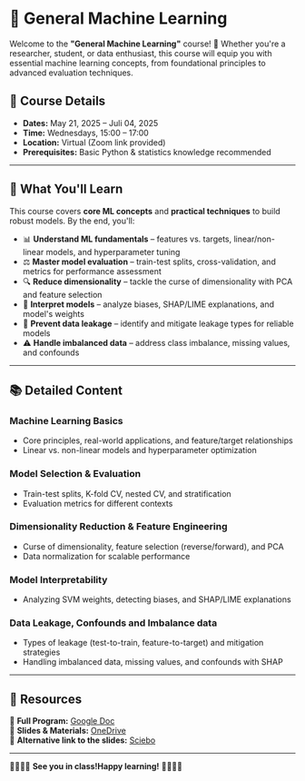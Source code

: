 # 🚀 General Machine Learning  

Welcome to the **"General Machine Learning"** course! 🎉 Whether you're a researcher, student, or data enthusiast, this course will equip you with essential machine learning concepts, from foundational principles to advanced evaluation techniques.  

## 📅 **Course Details**  
- **Dates:** May 21, 2025 – Juli 04, 2025  
- **Time:** Wednesdays, 15:00 – 17:00 
- **Location:** Virtual (Zoom link provided)  
- **Prerequisites:** Basic Python & statistics knowledge recommended  

---

## 🧠 What You'll Learn  
This course covers **core ML concepts** and **practical techniques** to build robust models. By the end, you'll:  

- 📊 **Understand ML fundamentals** – features vs. targets, linear/non-linear models, and hyperparameter tuning  
- ⚖️ **Master model evaluation** – train-test splits, cross-validation, and metrics for performance assessment  
- 🔍 **Reduce dimensionality** – tackle the curse of dimensionality with PCA and feature selection  
- 🤖 **Interpret models** – analyze biases, SHAP/LIME explanations, and model's weights  
- 🚫 **Prevent data leakage** – identify and mitigate leakage types for reliable models  
- ⚠️ **Handle imbalanced data** – address class imbalance, missing values, and confounds  

---

## 📚 Detailed Content  

### Machine Learning Basics  
- Core principles, real-world applications, and feature/target relationships  
- Linear vs. non-linear models and hyperparameter optimization  

### Model Selection & Evaluation  
- Train-test splits, K-fold CV, nested CV, and stratification  
- Evaluation metrics for different contexts  

### Dimensionality Reduction & Feature Engineering  
- Curse of dimensionality, feature selection (reverse/forward), and PCA  
- Data normalization for scalable performance  

### Model Interpretability  
- Analyzing SVM weights, detecting biases, and SHAP/LIME explanations  

### Data Leakage, Confounds and Imbalance data  
- Types of leakage (test-to-train, feature-to-target) and mitigation strategies  
- Handling imbalanced data, missing values, and confounds with SHAP  

---

## 🔗 Resources  
🔗 **Full Program:** [Google Doc](https://docs.google.com/document/d/1EJHDE9oWXXjFjfOhiAn__N5XM_V7BogcY6krGb8Sf9M/edit?usp=sharing)  
📂 **Slides & Materials:** [OneDrive](https://1drv.ms/f/s!AheL7mhMU4mLg-gLSFqaBT1buPs9nw?e=lVjXBL)  
📂 **Alternative link to the slides:** [Sciebo](https://fz-juelich.sciebo.de/s/qAPklt3WOWS2RAS)  


---

👨‍💻👩‍💻 **See you in class!Happy learning!** 👨‍💻👩‍💻 